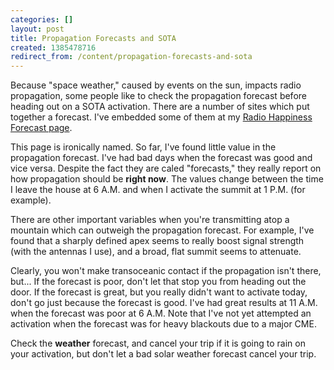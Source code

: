 ```yaml
---
categories: []
layout: post
title: Propagation Forecasts and SOTA
created: 1385478716
redirect_from: /content/propagation-forecasts-and-sota
---
```

Because "space weather," caused by events on the sun, impacts radio propagation, some people like to check the propagation forecast before heading out on a SOTA activation.  There are a number of sites which put together a forecast.  I've embedded some of them at my [Radio Happiness Forecast page](http://k4kpk.com/content/radio-happiness-forecast).

This page is ironically named.  So far, I've found little value in the propagation forecast.  I've had bad days when the forecast was good and vice versa.  Despite the fact they are caled "forecasts," they really report on how propagation should be **right now**.  The values change between the time I leave the house at 6 A.M. and when I activate the summit at 1 P.M. (for example).

There are other important variables when you're transmitting atop a mountain which can outweigh the propagation forecast.  For example, I've found that a sharply defined apex seems to really boost signal strength (with the antennas I use), and a broad, flat summit seems to attenuate.

Clearly, you won't make transoceanic contact if the propagation isn't there, but...  If the forecast is poor, don't let that stop you from heading out the door.  If the forecast is great, but you really didn't want to activate today, don't go just because the forecast is good.  I've had great results at 11 A.M. when the forecast was poor at 6 A.M.  Note that I've not yet attempted an activation when the forecast was for heavy blackouts due to a major CME.

Check the **weather** forecast, and cancel your trip if it is going to rain on your activation, but don't let a bad solar weather forecast cancel your trip.
